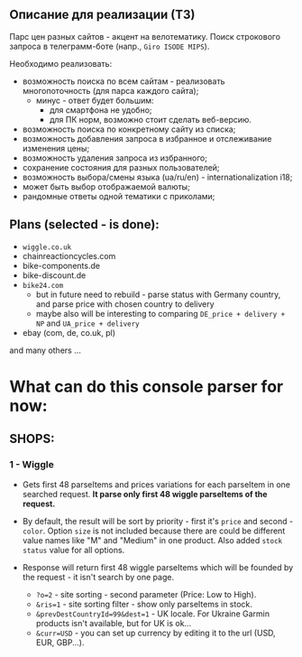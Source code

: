 ## Описание для реализации (ТЗ)
Парс цен разных сайтов - акцент на велотематику. Поиск строкового запроса в телеграмм-боте (напр., `Giro ISODE MIPS`).

Необходимо реализовать:
  * возможность поиска по всем сайтам - реализовать многопоточность (для парса каждого сайта);
    * минус - ответ будет большим:
      * для смартфона не удобно;
      * для ПК норм, возможно стоит сделать веб-версию.
  * возможность поиска по конкретному сайту из списка;
  * возможность добавления запроса в избранное и отслеживание изменения цены;
  * возможность удаления запроса из избранного;
  * сохранение состояния для разных пользователей;
  * возможность выбора/смены языка (ua/ru/en) - internationalization i18;
  * может быть выбор отображаемой валюты;
  * рандомные ответы одной тематики с приколами;

## Plans (selected - is done):
- `wiggle.co.uk`
- chainreactioncycles.com
- bike-components.de
- bike-discount.de
- `bike24.com`
  - but in future need to rebuild - parse status with Germany country, and parse price with chosen country to delivery
  - maybe also will be interesting to comparing `DE_price + delivery + NP` and `UA_price + delivery`
- ebay (com, de, co.uk, pl)

and many others ...


# What can do this console parser for now:
## SHOPS:
### 1 - Wiggle
- Gets first 48 parseItems and prices variations for each parseItem in one searched request.
  **It parse only first 48 wiggle parseItems of the request.**

- By default, the result will be sort by priority - first it's `price` and second - `color`.
  Option `size` is not included because there are could be different value names like "M" and "Medium" in one product.
  Also added `stock status` value for all options.

- Response will return first 48 wiggle parseItems which will be founded by the request - it isn't search by one page.
  - `?o=2` - site sorting - second parameter (Price: Low to High).
  - `&ris=1` - site sorting filter - show only parseItems in stock.
  - `&prevDestCountryId=99&dest=1` - UK locale. For Ukraine Garmin products isn't available, but for UK is ok...
  - `&curr=USD` - you can set up currency by editing it to the url (USD, EUR, GBP...).
  

